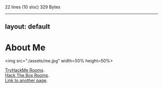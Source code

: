 22 lines (10 sloc)  329 Bytes

---
layout: default
---

# About Me

<img src="./assets/me.jpg” width=50% height=50%>


[TryHackMe Rooms](./TryHackMe.html).                
[Hack The Box Rooms](./hackthebox.html).    
[Link to another page](./another-page.html).

